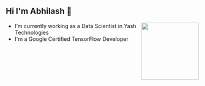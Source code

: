 ## Hi I'm Abhilash 👋

<a> <img align="Right" width="150" height="150" src="https://api.accredible.com/v1/frontend/credential_website_embed_image/badge/32558846"></a>

-   I’m currently working as a Data Scientist in Yash Technologies
-   I'm a Google Certified TensorFlow Developer

<!-- <a> <img align="centre" width="530" height="400" src="https://api.accredible.com/v1/frontend/credential_website_embed_image/certificate/32558846"></a> -->
